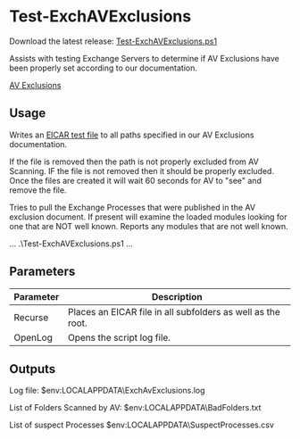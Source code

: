 # Test-ExchAVExclusions

Download the latest release: [Test-ExchAVExclusions.ps1](https://github.com/microsoft/CSS-Exchange/releases/latest/download/Test-ExchAVExclusions.ps1)

Assists with testing Exchange Servers to determine if AV Exclusions have been properly set according to our documentation.

[AV Exclusions](https://docs.microsoft.com/en-us/Exchange/antispam-and-antimalware/windows-antivirus-software?view=exchserver-2019)

## Usage

Writes an [EICAR test file](https://en.wikipedia.org/wiki/EICAR_test_file) to all paths specified in our AV Exclusions documentation.

If the file is removed then the path is not properly excluded from AV Scanning.
IF the file is not removed then it should be properly excluded.
Once the files are created it will wait 60 seconds for AV to "see" and remove the file.

Tries to pull the Exchange Processes that were published in the AV exclusion document.
If present will examine the loaded modules looking for one that are NOT well known.
Reports any modules that are not well known.

...
.\Test-ExchAVExclusions.ps1
...


## Parameters

Parameter | Description |
----------|-------------|
Recurse | Places an EICAR file in all subfolders as well as the root.
OpenLog | Opens the script log file.

## Outputs

Log file:
$env:LOCALAPPDATA\ExchAvExclusions.log

List of Folders Scanned by AV:
$env:LOCALAPPDATA\BadFolders.txt

List of suspect Processes
$env:LOCALAPPDATA\SuspectProcesses.csv
